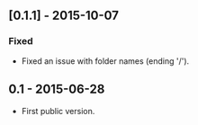 ## [0.1.1] - 2015-10-07
### Fixed
- Fixed an issue with folder names (ending '/').

## 0.1 - 2015-06-28
- First public version.
